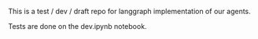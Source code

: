 This is a test / dev / draft repo for langgraph implementation of our agents. 

Tests are done on the dev.ipynb notebook.
